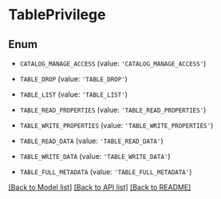 <!--

 Licensed to the Apache Software Foundation (ASF) under one
 or more contributor license agreements.  See the NOTICE file
 distributed with this work for additional information
 regarding copyright ownership.  The ASF licenses this file
 to you under the Apache License, Version 2.0 (the
 "License"); you may not use this file except in compliance
 with the License.  You may obtain a copy of the License at

   http://www.apache.org/licenses/LICENSE-2.0

 Unless required by applicable law or agreed to in writing,
 software distributed under the License is distributed on an
 "AS IS" BASIS, WITHOUT WARRANTIES OR CONDITIONS OF ANY
 KIND, either express or implied.  See the License for the
 specific language governing permissions and limitations
 under the License.

-->
# TablePrivilege


## Enum

* `CATALOG_MANAGE_ACCESS` (value: `'CATALOG_MANAGE_ACCESS'`)

* `TABLE_DROP` (value: `'TABLE_DROP'`)

* `TABLE_LIST` (value: `'TABLE_LIST'`)

* `TABLE_READ_PROPERTIES` (value: `'TABLE_READ_PROPERTIES'`)

* `TABLE_WRITE_PROPERTIES` (value: `'TABLE_WRITE_PROPERTIES'`)

* `TABLE_READ_DATA` (value: `'TABLE_READ_DATA'`)

* `TABLE_WRITE_DATA` (value: `'TABLE_WRITE_DATA'`)

* `TABLE_FULL_METADATA` (value: `'TABLE_FULL_METADATA'`)

[[Back to Model list]](../README.md#documentation-for-models) [[Back to API list]](../README.md#documentation-for-api-endpoints) [[Back to README]](../README.md)


